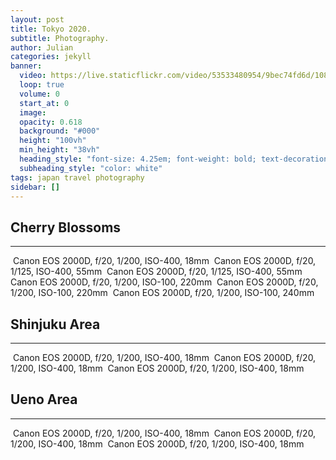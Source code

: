 ```yaml
---
layout: post
title: Tokyo 2020.
subtitle: Photography.
author: Julian
categories: jekyll
banner:
  video: https://live.staticflickr.com/video/53533480954/9bec74fd6d/1080p.mp4?s=eyJpIjo1MzUzMzQ4MDk1NCwiZSI6MTcwODExMzM3MSwicyI6ImM1ZjBkMzIyMmNlOGEyN2EzMDllODNiN2ZmMmQxYmE1NTE2ZDQ0YzciLCJ2IjoxfQ
  loop: true
  volume: 0
  start_at: 0
  image: 
  opacity: 0.618
  background: "#000"
  height: "100vh"
  min_height: "38vh"
  heading_style: "font-size: 4.25em; font-weight: bold; text-decoration: underline"
  subheading_style: "color: white"
tags: japan travel photography
sidebar: []
---
```


## Cherry Blossoms
---
<img src="/assets/images/pictures/tokyo_2020_sakura_1.jpg" alt=""> 
Canon EOS 2000D, f/20, 1/200, ISO-400, 18mm  

<img src="/assets/images/pictures/tokyo_2020_sakura_2.jpg" alt=""> 
Canon EOS 2000D, f/20, 1/125, ISO-400, 55mm  

<img src="/assets/images/pictures/tokyo_2020_sakura_3.jpg" alt=""> 
Canon EOS 2000D, f/20, 1/125, ISO-400, 55mm   


<img src="/assets/images/pictures/tokyo_2020_birds_1.jpg" alt=""> 
Canon EOS 2000D, f/20, 1/200, ISO-100, 220mm 

<img src="/assets/images/pictures/tokyo_2020_birds_2.jpg" alt=""> 
Canon EOS 2000D, f/20, 1/200, ISO-100, 220mm

<img src="/assets/images/pictures/tokyo_2020_birds_3.jpg" alt=""> 
Canon EOS 2000D, f/20, 1/200, ISO-100, 240mm

## Shinjuku Area
---
<img src="/assets/images/pictures/tokyo_2020_shinjuku_1.jpg" alt=""> 
Canon EOS 2000D, f/20, 1/200, ISO-400, 18mm  

<img src="/assets/images/pictures/tokyo_2020_shinjuku_2.jpg" alt=""> 
Canon EOS 2000D, f/20, 1/200, ISO-400, 18mm  

<img src="/assets/images/pictures/tokyo_2020_shinjuku_3.jpg" alt=""> 
Canon EOS 2000D, f/20, 1/200, ISO-400, 18mm  

## Ueno Area
---
<img src="/assets/images/pictures/tokyo_2020_night_1.jpg" alt=""> 
Canon EOS 2000D, f/20, 1/200, ISO-400, 18mm  

<img src="/assets/images/pictures/tokyo_2020_night_2.jpg" alt=""> 
Canon EOS 2000D, f/20, 1/200, ISO-400, 18mm  

<img src="/assets/images/pictures/tokyo_2020_night_3.jpg" alt=""> 
Canon EOS 2000D, f/20, 1/200, ISO-400, 18mm  